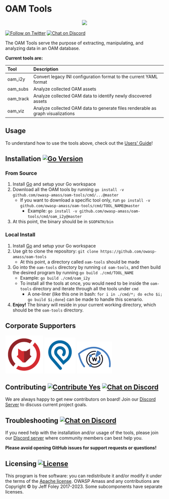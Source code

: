 # OAM Tools

<p align="center">
  <img src="https://github.com/owasp-amass/amass/blob/master/images/amass_video.gif">
</p>

[![Follow on Twitter](https://img.shields.io/twitter/follow/owaspamass.svg?logo=twitter)](https://twitter.com/owaspamass)
[![Chat on Discord](https://img.shields.io/discord/433729817918308352.svg?logo=discord)](https://discord.gg/HNePVyX3cp)


The OAM Tools serve the purpose of extracting, manipulating, and analyzing data in an OAM database.

**Current tools are:**

| Tool    | Description |
|:-------------|:-------------|
| oam_i2y      | Convert legacy INI configuration format to the current YAML format|
| oam_subs     | Analyze collected OAM assets|
| oam_track    | Analyze collected OAM data to identify newly discovered assets|
| oam_viz      | Analyze collected OAM data to generate files renderable as graph visualizations|

## Usage
To understand how to use the tools above, check out the [Users' Guide](./user_guide.md)!

## Installation [![Go Version](https://img.shields.io/github/go-mod/go-version/owasp-amass/oam-tools)](https://golang.org/dl/) 

### From Source

1. Install [Go](https://golang.org/doc/install) and setup your Go workspace
2. Download all the OAM tools by running `go install -v github.com/owasp-amass/oam-tools/cmd/...@master`
    - If you want to download a specific tool only, run `go install -v github.com/owasp-amass/oam-tools/cmd/TOOL_NAME@master`
        - Example: `go install -v github.com/owasp-amass/oam-tools/cmd/oam_i2y@master`
3. At this point, the binary should be in `$GOPATH/bin`

### Local Install

1. Install [Go](https://golang.org/doc/install) and setup your Go workspace
2. Use git to clone the repository: `git clone https://github.com/owasp-amass/oam-tools`
    - At this point, a directory called `oam-tools` should be made
3. Go into the `oam-tools` directory by running `cd oam-tools`, and then build the desired program by running `go build ./cmd/TOOL_NAME`
    - Example: `go build ./cmd/oam_i2y`
    - To install all the tools at once, you would need to be inside the `oam-tools` directory and iterate through all the tools under `cmd`
        - A one-liner (like this one in bash: `for i in ./cmd/*; do echo $i; go build $i;done`) can be made to handle this scenario.
4. **Enjoy!** The binary will reside in your current working directory, which should be the `oam-tools` directory.

## Corporate Supporters

[![ZeroFox Logo](./images/zerofox_logo.png)](https://www.zerofox.com/) [![IPinfo Logo](./images/ipinfo_logo.png)](https://ipinfo.io/) [![WhoisXML API Logo](./images/whoisxmlapi_logo.png)](https://www.whoisxmlapi.com/)

## Contributing [![Contribute Yes](https://img.shields.io/badge/contribute-yes-brightgreen.svg)](./CONTRIBUTING.md) [![Chat on Discord](https://img.shields.io/discord/433729817918308352.svg?logo=discord)](https://discord.gg/HNePVyX3cp)

We are always happy to get new contributors on board! Join our [Discord Server](https://discord.gg/HNePVyX3cp) to discuss current project goals.

## Troubleshooting [![Chat on Discord](https://img.shields.io/discord/433729817918308352.svg?logo=discord)](https://discord.gg/HNePVyX3cp)

If you need help with the installation and/or usage of the tools, please join our [Discord server](https://discord.gg/HNePVyX3cp) where community members can best help you.

**Please avoid opening GitHub issues for support requests or questions!**

## Licensing [![License](https://img.shields.io/badge/license-apache%202-blue)](https://www.apache.org/licenses/LICENSE-2.0)

This program is free software: you can redistribute it and/or modify it under the terms of the [Apache license](LICENSE). OWASP Amass and any contributions are Copyright © by Jeff Foley 2017-2023. Some subcomponents have separate licenses.
